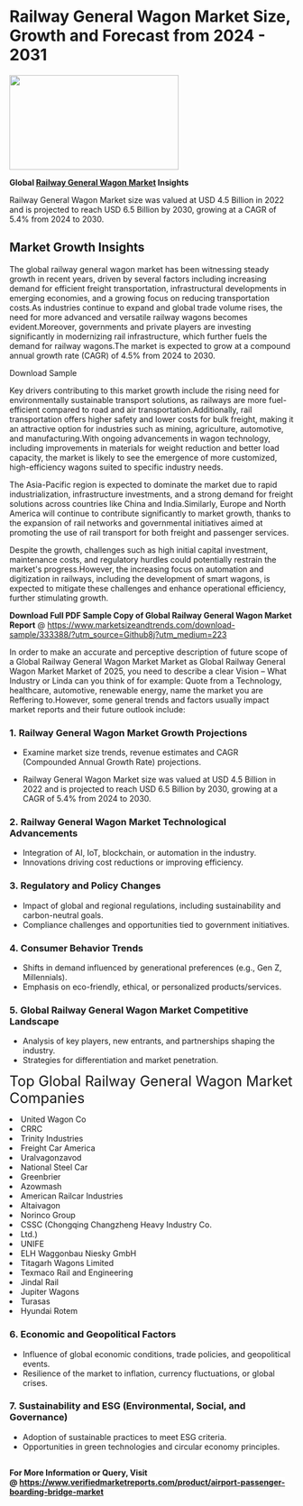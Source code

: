 <H1>Railway General Wagon Market Size, Growth and Forecast from 2024 - 2031</H1><img class="aligncenter size-medium wp-image-584254" src="https://thirdeyenews.in/wp-content/uploads/2024/09/Global-Market-Research-300x168.jpeg" alt="" width="300" height="168" /><p><strong>Global&nbsp;<a href="https://www.marketsizeandtrends.com/download-sample/333388/?utm_source=Github8j?utm_medium=223">Railway General Wagon Market</a> Insights</strong></p><p>Railway General Wagon Market size was valued at USD 4.5 Billion in 2022 and is projected to reach USD 6.5 Billion by 2030, growing at a CAGR of 5.4% from 2024 to 2030.</p><p><h2>Market Growth Insights</h2> <p>The global railway general wagon market has been witnessing steady growth in recent years, driven by several factors including increasing demand for efficient freight transportation, infrastructural developments in emerging economies, and a growing focus on reducing transportation costs.As industries continue to expand and global trade volume rises, the need for more advanced and versatile railway wagons becomes evident.Moreover, governments and private players are investing significantly in modernizing rail infrastructure, which further fuels the demand for railway wagons.The market is expected to grow at a compound annual growth rate (CAGR) of 4.5% from 2024 to 2030.</p> <p>Download Sample</p> <p>Key drivers contributing to this market growth include the rising need for environmentally sustainable transport solutions, as railways are more fuel-efficient compared to road and air transportation.Additionally, rail transportation offers higher safety and lower costs for bulk freight, making it an attractive option for industries such as mining, agriculture, automotive, and manufacturing.With ongoing advancements in wagon technology, including improvements in materials for weight reduction and better load capacity, the market is likely to see the emergence of more customized, high-efficiency wagons suited to specific industry needs.</p> <p>The Asia-Pacific region is expected to dominate the market due to rapid industrialization, infrastructure investments, and a strong demand for freight solutions across countries like China and India.Similarly, Europe and North America will continue to contribute significantly to market growth, thanks to the expansion of rail networks and governmental initiatives aimed at promoting the use of rail transport for both freight and passenger services.</p> <p>Despite the growth, challenges such as high initial capital investment, maintenance costs, and regulatory hurdles could potentially restrain the market's progress.However, the increasing focus on automation and digitization in railways, including the development of smart wagons, is expected to mitigate these challenges and enhance operational efficiency, further stimulating growth.</p> <p></p><p><span class=""><strong>Download Full PDF Sample Copy of Global Railway General Wagon Market Report</strong> @ <a href="https://www.marketsizeandtrends.com/download-sample/333388/?utm_source=Github8j?utm_medium=223" target="_blank">https://www.marketsizeandtrends.com/download-sample/333388/?utm_source=Github8j?utm_medium=223</a></span></p><p>In order to make an accurate and perceptive description of future scope of a Global&nbsp;Railway General Wagon Market Market as Global&nbsp;Railway General Wagon Market Market of 2025, you need to describe a clear Vision &ndash; What Industry or Linda can you think of for example: Quote from a Technology, healthcare, automotive, renewable energy, name the market you are Reffering to.However, some general trends and factors usually impact market reports and their future outlook include:</p><h3>1.&nbsp;<strong>Railway General Wagon Market Growth Projections</strong></h3><ul><li>Examine market size trends, revenue estimates and CAGR (Compounded Annual Growth Rate) projections.</li><li><p>Railway General Wagon Market size was valued at USD 4.5 Billion in 2022 and is projected to reach USD 6.5 Billion by 2030, growing at a CAGR of 5.4% from 2024 to 2030.</p></li></ul><h3>2.&nbsp;<strong>Railway General Wagon Market Technological Advancements</strong></h3><ul><li>Integration of AI, IoT, blockchain, or automation in the industry.</li><li>Innovations driving cost reductions or improving efficiency.</li></ul><h3>3.&nbsp;<strong>Regulatory and Policy Changes</strong></h3><ul><li>Impact of global and regional regulations, including sustainability and carbon-neutral goals.</li><li>Compliance challenges and opportunities tied to government initiatives.</li></ul><h3>4.&nbsp;<strong>Consumer Behavior Trends</strong></h3><ul><li>Shifts in demand influenced by generational preferences (e.g., Gen Z, Millennials).</li><li>Emphasis on eco-friendly, ethical, or personalized products/services.</li></ul><h3>5.&nbsp;<strong>Global Railway General Wagon Market Competitive Landscape</strong></h3><ul><li>Analysis of key players, new entrants, and partnerships shaping the industry.</li><li>Strategies for differentiation and market penetration.</li></ul><p data-pm-slice="1 1 []"><span style="color: inherit; font-family: inherit; font-size: 25px;">Top Global Railway General Wagon Market Companies</span></p><div class="" data-test-id=""><p><li>United Wagon Co</li><li> CRRC</li><li> Trinity Industries</li><li> Freight Car America</li><li> Uralvagonzavod</li><li> National Steel Car</li><li> Greenbrier</li><li> Azowmash</li><li> American Railcar Industries</li><li> Altaivagon</li><li> Norinco Group</li><li> CSSC (Chongqing Changzheng Heavy Industry Co.</li><li> Ltd.)</li><li> UNIFE</li><li> ELH Waggonbau Niesky GmbH</li><li> Titagarh Wagons Limited</li><li> Texmaco Rail and Engineering</li><li> Jindal Rail</li><li> Jupiter Wagons</li><li> Turasas</li><li> Hyundai Rotem</li></p></div><h3>6.&nbsp;<strong>Economic and Geopolitical Factors</strong></h3><ul><li>Influence of global economic conditions, trade policies, and geopolitical events.</li><li>Resilience of the market to inflation, currency fluctuations, or global crises.</li></ul><h3>7.&nbsp;<strong>Sustainability and ESG (Environmental, Social, and Governance)</strong></h3><ul><li>Adoption of sustainable practices to meet ESG criteria.</li><li>Opportunities in green technologies and circular economy principles.</li></ul><h2><strong style="font-size: 14px;">For More Information or Query, Visit @&nbsp;</strong><a style="background-color: #ffffff; font-size: 14px;" href="https://www.marketsizeandtrends.com/report/railway-general-wagon-market/" target="_blank">https://www.verifiedmarketreports.com/product/airport-passenger-boarding-bridge-market</a></h2>